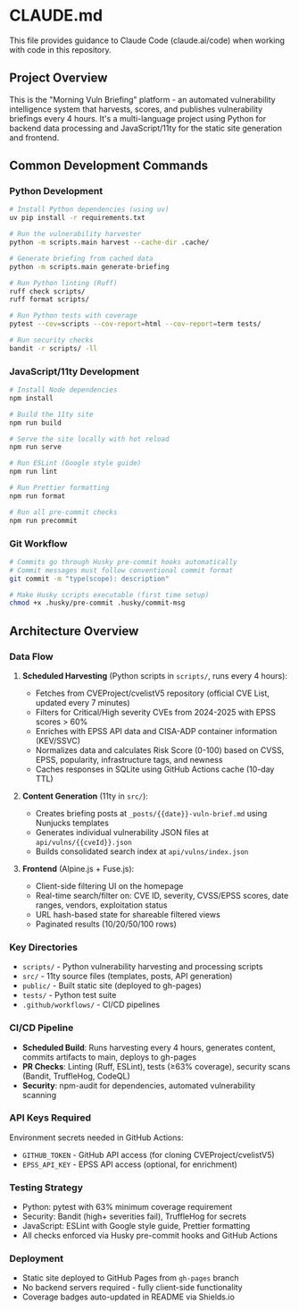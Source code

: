 # CLAUDE.md

This file provides guidance to Claude Code (claude.ai/code) when working with code in this repository.

## Project Overview

This is the "Morning Vuln Briefing" platform - an automated vulnerability intelligence system that harvests, scores, and publishes vulnerability briefings every 4 hours. It's a multi-language project using Python for backend data processing and JavaScript/11ty for the static site generation and frontend.

## Common Development Commands

### Python Development
```bash
# Install Python dependencies (using uv)
uv pip install -r requirements.txt

# Run the vulnerability harvester
python -m scripts.main harvest --cache-dir .cache/

# Generate briefing from cached data
python -m scripts.main generate-briefing

# Run Python linting (Ruff)
ruff check scripts/
ruff format scripts/

# Run Python tests with coverage
pytest --cov=scripts --cov-report=html --cov-report=term tests/

# Run security checks
bandit -r scripts/ -ll
```

### JavaScript/11ty Development
```bash
# Install Node dependencies
npm install

# Build the 11ty site
npm run build

# Serve the site locally with hot reload
npm run serve

# Run ESLint (Google style guide)
npm run lint

# Run Prettier formatting
npm run format

# Run all pre-commit checks
npm run precommit
```

### Git Workflow
```bash
# Commits go through Husky pre-commit hooks automatically
# Commit messages must follow conventional commit format
git commit -m "type(scope): description"

# Make Husky scripts executable (first time setup)
chmod +x .husky/pre-commit .husky/commit-msg
```

## Architecture Overview

### Data Flow
1. **Scheduled Harvesting** (Python scripts in `scripts/`, runs every 4 hours):
   - Fetches from CVEProject/cvelistV5 repository (official CVE List, updated every 7 minutes)
   - Filters for Critical/High severity CVEs from 2024-2025 with EPSS scores > 60%
   - Enriches with EPSS API data and CISA-ADP container information (KEV/SSVC)
   - Normalizes data and calculates Risk Score (0-100) based on CVSS, EPSS, popularity, infrastructure tags, and newness
   - Caches responses in SQLite using GitHub Actions cache (10-day TTL)

2. **Content Generation** (11ty in `src/`):
   - Creates briefing posts at `_posts/{{date}}-vuln-brief.md` using Nunjucks templates
   - Generates individual vulnerability JSON files at `api/vulns/{{cveId}}.json`
   - Builds consolidated search index at `api/vulns/index.json`

3. **Frontend** (Alpine.js + Fuse.js):
   - Client-side filtering UI on the homepage
   - Real-time search/filter on: CVE ID, severity, CVSS/EPSS scores, date ranges, vendors, exploitation status
   - URL hash-based state for shareable filtered views
   - Paginated results (10/20/50/100 rows)

### Key Directories
- `scripts/` - Python vulnerability harvesting and processing scripts
- `src/` - 11ty source files (templates, posts, API generation)
- `public/` - Built static site (deployed to gh-pages)
- `tests/` - Python test suite
- `.github/workflows/` - CI/CD pipelines

### CI/CD Pipeline
- **Scheduled Build**: Runs harvesting every 4 hours, generates content, commits artifacts to main, deploys to gh-pages
- **PR Checks**: Linting (Ruff, ESLint), tests (≥63% coverage), security scans (Bandit, TruffleHog, CodeQL)
- **Security**: npm-audit for dependencies, automated vulnerability scanning

### API Keys Required
Environment secrets needed in GitHub Actions:
- `GITHUB_TOKEN` - GitHub API access (for cloning CVEProject/cvelistV5)
- `EPSS_API_KEY` - EPSS API access (optional, for enrichment)

### Testing Strategy
- Python: pytest with 63% minimum coverage requirement
- Security: Bandit (high+ severities fail), TruffleHog for secrets
- JavaScript: ESLint with Google style guide, Prettier formatting
- All checks enforced via Husky pre-commit hooks and GitHub Actions

### Deployment
- Static site deployed to GitHub Pages from `gh-pages` branch
- No backend servers required - fully client-side functionality
- Coverage badges auto-updated in README via Shields.io